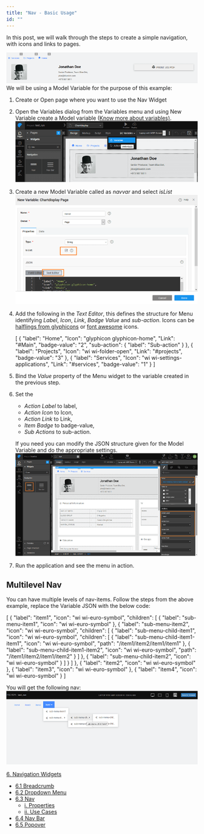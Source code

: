 ```yaml
---
title: "Nav - Basic Usage"
id: ""
---
```


In this post, we will walk through the steps to create a simple navigation, with icons and links to pages.

[![](./assets/nav_run.png)](./assets/nav_run.png) We will be using a Model Variable for the purpose of this example:

1. Create or Open page where you want to use the Nav Widget
2. Open the Variables dialog from the Variables menu and using New Variable create a Model variable ([Know more about variables)](/learn/app-development/variables/model-variable/). [![](./assets/Nav_Var_create.png)](./assets/Nav_Var_create.png)
3. Create a new Model Variable called as _navvar_ and select _isList_ [![](./assets/nav_var.png)](./assets/nav_var.png)
4. Add the following in the _Text Editor_, this defines the structure for Menu identifying _Label_, _Icon_, _Link_, _Badge Value_ and _sub-action_. Icons can be [halflings from glyphicons](http://glyphicons.com/) or [font awesome](https://fortawesome.github.io/Font-Awesome/cheatsheet/) icons.
    
    \[
      {
        "label": "Home",
        "Icon": "glyphicon glyphicon-home",
        "Link": "#Main",
        "badge-value": "2",
        "sub-action": {
          "label": "Sub-action"
        }
      },
      {
        "label": "Projects",
        "Icon": "wi wi-folder-open",
        "Link": "#projects",
        "badge-value": "3"
      },
      {
        "label": "Services",
        "Icon": "wi wi-settings-applications",
        "Link": "#services",
        "badge-value": "1"
      }
    \]
    
5. Bind the _Value_ property of the Menu widget to the variable created in the previous step.
6. Set the
    
    - _Action Label_ to label,
    - _Action Icon_ to Icon,
    - _Action Link_ to Link,
    - _Item Badge_ to badge-value,
    - _Sub Actions_ to sub-action.
    
    If you need you can modify the JSON structure given for the Model Variable and do the appropriate settings. [![](./assets/nav_props.png)](./assets/nav_props.png)
7. Run the application and see the menu in action.

## Multilevel Nav

You can have multiple levels of nav-items. Follow the steps from the above example, replace the Variable JSON with the below code:

\[
{
"label": "item1",
"icon": "wi wi-euro-symbol",
"children": \[
{
"label": "sub-menu-item1",
"icon": "wi wi-euro-symbol"
},
{
"label": "sub-menu-item2",
"icon": "wi wi-euro-symbol",
"children": \[
{
"label": "sub-menu-child-item1",
"icon": "wi wi-euro-symbol",
"children": \[
{
"label": "sub-menu-child-item1-item1",
"icon": "wi wi-euro-symbol",
"path": "/item1/item2/item1/item1"
},
{
"label": "sub-menu-child-item1-item2",
"icon": "wi wi-euro-symbol",
"path": "/item1/item2/item1/item2"
}
\]
},
{
"label": "sub-menu-child-item2",
"icon": "wi wi-euro-symbol"
}
\]
}
\]
},
{
"label": "item2",
"icon": "wi wi-euro-symbol"
},
{
"label": "item3",
"icon": "wi wi-euro-symbol"
},
{
"label": "item4",
"icon": "wi wi-euro-symbol"
}
\]

You will get the following nav: [![](./assets/nested_nav_items.png)](./assets/nested_nav_items.png)

[6\. Navigation Widgets](/learn/app-development/widgets/widget-library/#nav-widgets)

- [6.1 Breadcrumb](/learn/app-development/widgets/navigation/breadcrumb/)
- [6.2 Dropdown Menu](/learn/app-development/widgets/navigation/dropdown-menu/)
- [6.3 Nav](/learn/app-development/widgets/navigation/nav/)
    - [i. Properties](/learn/app-development/widgets/navigation/nav/#properties)
    - [ii. Use Cases](/learn/app-development/widgets/navigation/nav/#use-cases)
- [6.4 Nav Bar](/learn/app-development/widgets/navigation/nav-bar/)
- [6.5 Popover](/learn/app-development/widgets/navigation/popover/)
